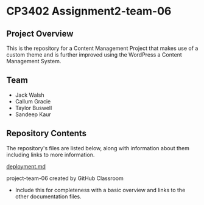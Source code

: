 # CP3402 Assignment2-team-06
## Project Overview
This is the repository for a Content Management Project that makes use of a custom theme and is further improved using the WordPress a Content Management System. 
## Team
* Jack Walsh
* Callum Gracie
* Taylor Buswell
* Sandeep Kaur
## Repository Contents
The repository's files are listed below, along with information about them including links to more information.


[deployment.md](https://github.com/cp3402-students/project-team-06/blob/main/deployment.md)



project-team-06 created by GitHub Classroom

* Include this for completeness with a basic overview and links to the other documentation files.
